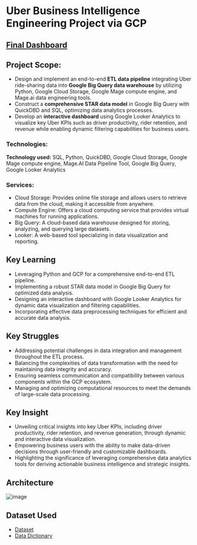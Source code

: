 # Uber Business Intelligence Engineering Project via GCP

## [Final Dashboard](https://lookerstudio.google.com/reporting/31de764d-ec5a-43f4-a6e1-229e24c0ce40)

## Project Scope: 

* Design and implement an end-to-end **ETL data pipeline** integrating Uber ride-sharing data into **Google Big Query data warehouse** by utilizing Python, Google Cloud Storage, Google Mage compute engine, and Mage.ai data engineering tools.
* Construct a **comprehensive STAR data model** in Google Big Query with QuickDBD and SQL, optimizing data analytics processes.
* Develop an **interactive dashboard** using Google Looker Analytics to visualize key Uber KPIs such as driver productivity, rider retention, and revenue while enabling dynamic filtering capabilities for business users.

### Technologies: 
**Technology used:** SQL, Python, QuickDBD, Google Cloud Storage, Google Mage compute engine, Mage.AI Data Pipeline Tool, Google Big Query, Google Looker Analytics

### Services:
* Cloud Storage: Provides online file storage and allows users to retrieve data from the cloud, making it accessible from anywhere.
* Compute Engine: Offers a cloud computing service that provides virtual machines for running applications.
* Big Query: A cloud-based data warehouse designed for storing, analyzing, and querying large datasets.
* Looker: A web-based tool specializing in data visualization and reporting.

## Key Learning

- Leveraging Python and GCP for a comprehensive end-to-end ETL pipeline.
- Implementing a robust STAR data model in Google Big Query for optimized data analysis.
- Designing an interactive dashboard with Google Looker Analytics for dynamic data visualization and filtering capabilities.
- Incorporating effective data preprocessing techniques for efficient and accurate data analysis.

## Key Struggles

- Addressing potential challenges in data integration and management throughout the ETL process.
- Balancing the complexities of data transformation with the need for maintaining data integrity and accuracy.
- Ensuring seamless communication and compatibility between various components within the GCP ecosystem.
- Managing and optimizing computational resources to meet the demands of large-scale data processing.

## Key Insight

- Unveiling critical insights into key Uber KPIs, including driver productivity, rider retention, and revenue generation, through dynamic and interactive data visualization.
- Empowering business users with the ability to make data-driven decisions through user-friendly and customizable dashboards.
- Highlighting the significance of leveraging comprehensive data analytics tools for deriving actionable business intelligence and strategic insights.

## Architecture
![image](https://github.com/MarkPhamm/Business-Intelligence-Engineer/assets/99457952/69d44bc7-4fbf-440f-be6a-486232355029)

## Dataset Used
* [Dataset](https://www.nyc.gov/site/tlc/about/tlc-trip-record-data.page)
* [Data Dictionary](https://www.nyc.gov/assets/tlc/downloads/pdf/data_dictionary_trip_records_yellow.pdf)

<!-- Remaining content remains unchanged -->
